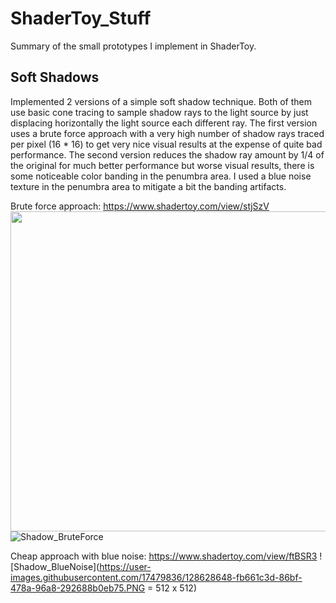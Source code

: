 # ShaderToy_Stuff
Summary of the small prototypes I implement in ShaderToy.



## Soft Shadows 
Implemented 2 versions of a simple soft shadow technique. Both of them use basic cone tracing to sample shadow rays to the light source by just displacing horizontally the light source each different ray. 
The first version uses a brute force approach with a very high number of shadow rays traced per pixel (16 * 16) to get very nice visual results at the expense of quite bad performance.
The second version reduces the shadow ray amount by 1/4 of the original for much better performance but worse visual results, there is some noticeable color banding in the penumbra area. I used a blue noise texture in the penumbra area to mitigate a bit the banding artifacts.

Brute force approach:
https://www.shadertoy.com/view/stjSzV
<img src="https://user-images.githubusercontent.com/17479836/128628616-77be88ce-3fa9-4138-bcc1-a679cd4a6822.PNG"  width="512" height="512">
![Shadow_BruteForce](https://user-images.githubusercontent.com/17479836/128628616-77be88ce-3fa9-4138-bcc1-a679cd4a6822.PNG)

Cheap approach with blue noise:
https://www.shadertoy.com/view/ftBSR3
![Shadow_BlueNoise](https://user-images.githubusercontent.com/17479836/128628648-fb661c3d-86bf-478a-96a8-292688b0eb75.PNG = 512 x 512)
